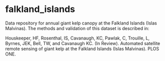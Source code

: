# falkland_islands
Data repository for annual giant kelp canopy at the Falkland Islands (Islas Malvinas).
The methods and validation of this dataset is described in:

Houskeeper, HF, Rosenthal, IS, Cavanaugh, KC, Pawlak, C, Trouille, L, Byrnes, JEK, Bell, TW, and Cavanaugh KC. (In Review). Automated satellite remote sensing of giant kelp at the Falkland Islands (Islas Malvinas). PLOS ONE.
